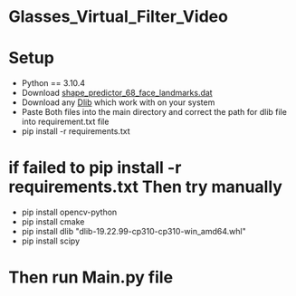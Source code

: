 # Glasses_Virtual_Filter_Video
# Setup
* Python == 3.10.4
* Download [shape_predictor_68_face_landmarks.dat](https://github.com/italojs/facial-landmarks-recognition/blob/master/shape_predictor_68_face_landmarks.dat)
* Download any [Dlib](https://github.com/datamagic2020/Install-dlib/blob/main/dlib-19.22.99-cp310-cp310-win_amd64.whl) which work with on your system
* Paste Both files into the main directory and correct the path for dlib file into requirement.txt file
* pip install -r requirements.txt
# if failed to pip install -r requirements.txt Then try manually
* pip install opencv-python
* pip install cmake
* pip install dlib "dlib-19.22.99-cp310-cp310-win_amd64.whl"
* pip install scipy
# Then run Main.py file
